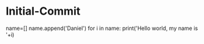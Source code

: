 # Initial-Commit
name=[]
name.append('Daniel')
for i in name:
    print('Hello world, my name is '+i)
